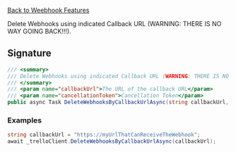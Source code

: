 [Back to Weebhook Features](TrelloClient#webhook-features)

Delete Webhooks using indicated Callback URL (WARNING: THERE IS NO WAY GOING BACK!!!).

## Signature
```cs
/// <summary>
/// Delete Webhooks using indicated Callback URL (WARNING: THERE IS NO WAY GOING BACK!!!).
/// </summary>
/// <param name="callbackUrl">The URL of the callback URL</param>
/// <param name="cancellationToken">Cancellation Token</param>
public async Task DeleteWebhooksByCallbackUrlAsync(string callbackUrl, CancellationToken cancellationToken = default) {...}
```
### Examples

```cs
string callbackUrl = "https://myUrlThatCanReceiveTheWebhook";
await _trelloClient.DeleteWebhooksByCallbackUrlAsync(callbackUrl);
```